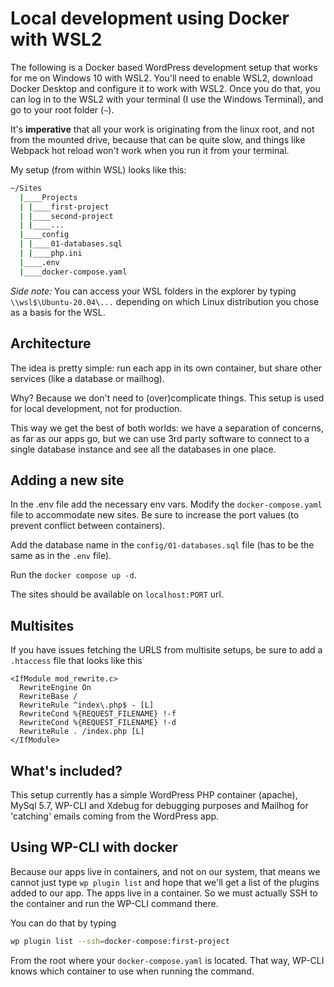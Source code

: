 # Local development using Docker with WSL2

The following is a Docker based WordPress development setup that works for me on Windows 10 with WSL2.
You'll need to enable WSL2, download Docker Desktop and configure it to work with WSL2. Once you do that, you can log in to the WSL2 with your terminal (I use the Windows Terminal), and go to your root folder (`~`).

It's **imperative** that all your work is originating from the linux root, and not from the mounted drive, because that can be quite slow, and things like Webpack hot reload won't work when you run it from your terminal.

My setup (from within WSL) looks like this:

```bash
~/Sites
  |____Projects
  | |____first-project
  | |____second-project
  | |____...
  |____config
  | |____01-databases.sql
  | |____php.ini
  |____.env
  |____docker-compose.yaml
```

*Side note:* You can access your WSL folders in the explorer by typing `\\wsl$\Ubuntu-20.04\...` depending on which Linux distribution you chose as a basis for the WSL.

## Architecture

The idea is pretty simple: run each app in its own container, but share other services (like a database or mailhog).  

Why? Because we don't need to (over)complicate things. This setup is used for local development, not for production.

This way we get the best of both worlds: we have a separation of concerns, as far as our apps go, but we can use 3rd party software to connect to a single database instance and see all the databases in one place.

## Adding a new site

In the .env file add the necessary env vars. Modify the `docker-compose.yaml` file to accommodate new sites. Be sure to increase the port values (to prevent conflict between containers).

Add the database name in the `config/01-databases.sql` file (has to be the same as in the `.env` file).

Run the `docker compose up -d`.

The sites should be available on `localhost:PORT` url.

## Multisites

If you have issues fetching the URLS from multisite setups, be sure to add a `.htaccess` file that looks like this

```apacheconf
<IfModule mod_rewrite.c>
  RewriteEngine On
  RewriteBase /
  RewriteRule ^index\.php$ - [L]
  RewriteCond %{REQUEST_FILENAME} !-f
  RewriteCond %{REQUEST_FILENAME} !-d
  RewriteRule . /index.php [L]
</IfModule>

```

## What's included?

This setup currently has a simple WordPress PHP container (apache), MySql 5.7, WP-CLI and Xdebug for debugging 
purposes and Mailhog for 'catching' emails coming from the WordPress app.

## Using WP-CLI with docker

Because our apps live in containers, and not on our system, that means we cannot just type `wp plugin list` and hope that we'll get a list of the plugins added to our app. The apps live in a container. So we must actually SSH to the container and run the WP-CLI command there. 

You can do that by typing

```bash
wp plugin list --ssh=docker-compose:first-project
```

From the root where your `docker-compose.yaml` is located. That way, WP-CLI knows which container to use when running the command.

